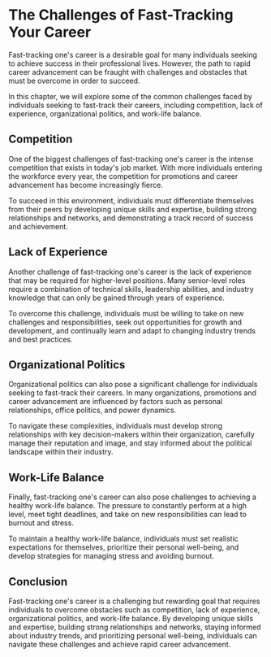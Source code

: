 The Challenges of Fast-Tracking Your Career
=========================================================

Fast-tracking one's career is a desirable goal for many individuals seeking to achieve success in their professional lives. However, the path to rapid career advancement can be fraught with challenges and obstacles that must be overcome in order to succeed.

In this chapter, we will explore some of the common challenges faced by individuals seeking to fast-track their careers, including competition, lack of experience, organizational politics, and work-life balance.

Competition
-----------

One of the biggest challenges of fast-tracking one's career is the intense competition that exists in today's job market. With more individuals entering the workforce every year, the competition for promotions and career advancement has become increasingly fierce.

To succeed in this environment, individuals must differentiate themselves from their peers by developing unique skills and expertise, building strong relationships and networks, and demonstrating a track record of success and achievement.

Lack of Experience
------------------

Another challenge of fast-tracking one's career is the lack of experience that may be required for higher-level positions. Many senior-level roles require a combination of technical skills, leadership abilities, and industry knowledge that can only be gained through years of experience.

To overcome this challenge, individuals must be willing to take on new challenges and responsibilities, seek out opportunities for growth and development, and continually learn and adapt to changing industry trends and best practices.

Organizational Politics
-----------------------

Organizational politics can also pose a significant challenge for individuals seeking to fast-track their careers. In many organizations, promotions and career advancement are influenced by factors such as personal relationships, office politics, and power dynamics.

To navigate these complexities, individuals must develop strong relationships with key decision-makers within their organization, carefully manage their reputation and image, and stay informed about the political landscape within their industry.

Work-Life Balance
-----------------

Finally, fast-tracking one's career can also pose challenges to achieving a healthy work-life balance. The pressure to constantly perform at a high level, meet tight deadlines, and take on new responsibilities can lead to burnout and stress.

To maintain a healthy work-life balance, individuals must set realistic expectations for themselves, prioritize their personal well-being, and develop strategies for managing stress and avoiding burnout.

Conclusion
----------

Fast-tracking one's career is a challenging but rewarding goal that requires individuals to overcome obstacles such as competition, lack of experience, organizational politics, and work-life balance. By developing unique skills and expertise, building strong relationships and networks, staying informed about industry trends, and prioritizing personal well-being, individuals can navigate these challenges and achieve rapid career advancement.

